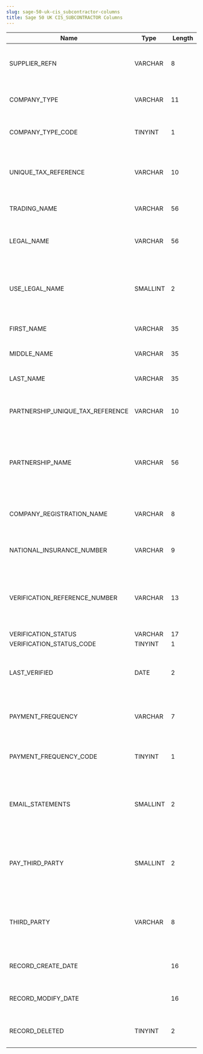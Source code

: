 ```yaml
---
slug: sage-50-uk-cis_subcontractor-columns
title: Sage 50 UK CIS_SUBCONTRACTOR Columns
---
```

| Name | Type  |  Length | Precision  |  Notes  | Example |
| --- | --- | --- | --- | --- | --- |
| SUPPLIER_REFN | VARCHAR | 8 | 8 | The reference of the supplier to which these CIS details apply. |  |
| COMPANY_TYPE | VARCHAR | 11 | 11 | The type of company the subcontractor is. |  |
| COMPANY_TYPE_CODE | TINYINT | 1 | 3 | The type of company the subcontractor is. |  |
| UNIQUE_TAX_REFERENCE | VARCHAR | 10 | 10 | The UTR for the company under the Construction Industry Scheme |  |
| TRADING_NAME | VARCHAR | 56 | 56 | The trading name of the subcontractor |  |
| LEGAL_NAME | VARCHAR | 56 | 56 | The name of the subcontractor for legal purposes |  |
| USE_LEGAL_NAME | SMALLINT | 2 | 5 | Should the subcontractor's legal name be used in reports, or should we stick with the trading name? |  |
| FIRST_NAME | VARCHAR | 35 | 35 | The first name or initial of the partner. |  |
| MIDDLE_NAME | VARCHAR | 35 | 35 | The middle name of the partner. |  |
| LAST_NAME | VARCHAR | 35 | 35 | The last name (surname) of the partner. |  |
| PARTNERSHIP_UNIQUE_TAX_REFERENCE | VARCHAR | 10 | 10 | The unique tax reference of the partnership with which we're dealing. |  |
| PARTNERSHIP_NAME | VARCHAR | 56 | 56 | The name of the partnership with whom we're dealing, assuming the subcontractor is a partnership. |  |
| COMPANY_REGISTRATION_NAME | VARCHAR | 8 | 8 | The registration number of this subcontractor at Companies House. |  |
| NATIONAL_INSURANCE_NUMBER | VARCHAR | 9 | 9 | The partner's national insurance number (NINO) |  |
| VERIFICATION_REFERENCE_NUMBER | VARCHAR | 13 | 13 | The reference number supplied by HMRC when this subcontractor was last verified. |  |
| VERIFICATION_STATUS | VARCHAR | 17 | 17 |  |  |
| VERIFICATION_STATUS_CODE | TINYINT | 1 | 3 |  |  |
| LAST_VERIFIED | DATE | 2 | 10 | The date on which the subcontractor's licence was last verified with HMRC |  |
| PAYMENT_FREQUENCY | VARCHAR | 7 | 7 | The frequency with which payments are made to this subcontractor |  |
| PAYMENT_FREQUENCY_CODE | TINYINT | 1 | 3 | The frequency with which payments are made to this subcontractor |  |
| EMAIL_STATEMENTS | SMALLINT | 2 | 5 | Has the user agreed to send monthly statements to this subcontractor by email? |  |
| PAY_THIRD_PARTY | SMALLINT | 2 | 5 | Have we agreed to make payments for this subcontractor to a third party instead e.g. a debt factor? |  |
| THIRD_PARTY | VARCHAR | 8 | 8 | The account reference of a third party to whom we make payments for this subcontractor. |  |
| RECORD_CREATE_DATE |  | 16 | 0 | Date and time when the record was created. |  |
| RECORD_MODIFY_DATE |  | 16 | 0 | Date and time when the record was modified. |  |
| RECORD_DELETED | TINYINT | 2 | 3 | Flag denoting if the record has been deleted or not. |  |
